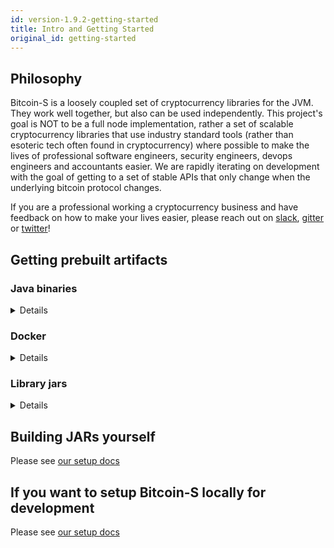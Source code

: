 ```yaml
---
id: version-1.9.2-getting-started
title: Intro and Getting Started
original_id: getting-started
---
```


## Philosophy

Bitcoin-S is a loosely coupled set of cryptocurrency libraries for the JVM. They work well together, but also can be used
independently. This project's goal is NOT to be a full node implementation, rather a set of scalable cryptocurrency libraries
that use industry standard tools (rather than esoteric tech often found in cryptocurrency) where possible to make the lives of professional
software engineers, security engineers, devops engineers and accountants easier.
We are rapidly iterating on development with the goal of getting to a set of stable APIs that only change when the underlying bitcoin protocol changes.

If you are a professional working a cryptocurrency business and
have feedback on how to make your lives easier, please reach out on [slack](https://join.slack.com/t/suredbits/shared_invite/zt-eavycu0x-WQL7XOakzQo8tAy7jHHZUw),
[gitter](https://gitter.im/bitcoin-s-core/) or [twitter](https://twitter.com/Chris_Stewart_5/)!

## Getting prebuilt artifacts

### Java binaries

<details>

#### Latest release

Please see the release page on github, you can find it [here](https://github.com/bitcoin-s/bitcoin-s/releases)

#### Master builds

We build installers for mac, linux and windows everytime a PR is merged to master.

You can find the latest builds at this link: 

https://github.com/bitcoin-s/bitcoin-s/actions/workflows/release.yml

Here is what the installers look like

![installers](/img/doc-imgs/github-artifacts.png)

</details>

### Docker

<details>
We publish docker images to docker hub on every PR merge and tag on github.
You can obtain the images for both the app server and oracle server on these
docker hub repos

[bitcoin-s-server docker hub repo](https://hub.docker.com/r/bitcoinscala/bitcoin-s-server/tags?page=1&ordering=last_updated)

[bitcoin-s-oracle-server docker hub repo](https://hub.docker.com/r/bitcoinscala/bitcoin-s-oracle-server/tags?page=1&ordering=last_updated)
</details>

### Library jars

<details>
Add this to your `build.sbt`:

```scala


libraryDependencies += "org.bitcoin-s" %% "bitcoin-s-bitcoind-rpc" % "1.9.1"

libraryDependencies += "org.bitcoin-s" %% "bitcoin-s-core" % "1.9.1"

libraryDependencies += "org.bitcoin-s" %% "bitcoin-s-chain" % "1.9.1"

libraryDependencies += "org.bitcoin-s" %% "bitcoin-s-dlc-oracle" % "1.9.1"

libraryDependencies += "org.bitcoin-s" %% "bitcoin-s-eclair-rpc" % "1.9.1"

libraryDependencies += "org.bitcoin-s" %% "bitcoin-s-fee-provider" % "1.9.1"

libraryDependencies += "org.bitcoin-s" %% "bitcoin-s-key-manager" % "1.9.1"

libraryDependencies += "org.bitcoin-s" %% "bitcoin-s-lnd-rpc" % "1.9.1"

libraryDependencies += "org.bitcoin-s" %% "bitcoin-s-node" % "1.9.1"

libraryDependencies += "org.bitcoin-s" %% "bitcoin-s-oracle-explorer-client" % "1.9.1"

libraryDependencies +="org.bitcoin-s" % "bitcoin-s-secp256k1jni" % "1.9.1"

libraryDependencies += "org.bitcoin-s" %% "bitcoin-s-testkit-core" % "1.9.1"

libraryDependencies += "org.bitcoin-s" %% "bitcoin-s-testkit" % "1.9.1"

libraryDependencies += "org.bitcoin-s" %% "bitcoin-s-wallet" % "1.9.1"

libraryDependencies += "org.bitcoin-s" %% "bitcoin-s-zmq" % "1.9.1"

```


### Nightly builds

You can also run on the bleeding edge of Bitcoin-S, by
adding a snapshot build to your `build.sbt`. The most
recent snapshot published is `1.9.1-91-1ad54070-SNAPSHOT`.



To fetch snapshots, you will need to add the correct
resolver in your `build.sbt`:

```sbt
resolvers += Resolver.sonatypeRepo("snapshots")
```

The official maven repo for releases is

https://repo1.maven.org/maven2/org/bitcoin-s/

The repo for snapshots, which are published after everytime something is merged to master:

https://oss.sonatype.org/content/repositories/snapshots/org/bitcoin-s/

</details>

## Building JARs yourself

Please see [our setup docs](getting-setup.md)

## If you want to setup Bitcoin-S locally for development

Please see [our setup docs](getting-setup.md)
